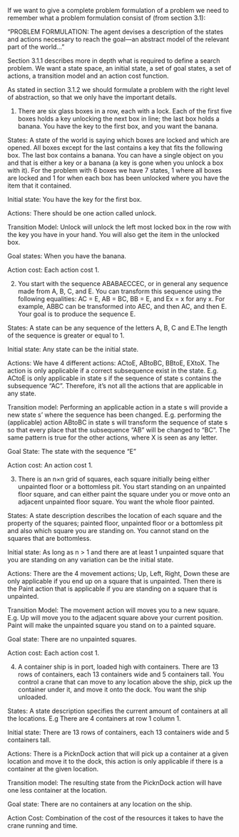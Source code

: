 If we want to give a complete problem formulation of a problem we need to remember what a problem formulation consist of (from section 3.1): 

“PROBLEM FORMULATION: The agent devises a description of the states and actions
necessary to reach the goal—an abstract model of the relevant part of the world…”

Section 3.1.1 describes more in depth what is required to define a search problem. We want a state space, an initial state, a set of goal states, a set of actions, a transition model and an action cost function. 

As stated in section 3.1.2 we should formulate a problem with the right level of abstraction, so that we only have the important details.


1. There are six glass boxes in a row, each with a lock. Each of the first five boxes holds a key unlocking the next box in line; the last box holds a banana. You have the key to the first box, and you want the banana.


States: A state of the world is saying which boxes are locked and which are opened. All boxes except for the last contains a key that fits the following box. The last box contains a banana. You can have a single object on you and that is either a key or a banana (a key is gone when you unlock a box with it). For the problem with 6 boxes we have 7 states, 1 where all boxes are locked and 1 for when each box has been unlocked where you have the item that it contained. 

Initial state: You have the key for the first box. 

Actions: There should be one action called unlock. 

Transition Model: Unlock will unlock the left most locked box in the row with the key you have in your hand. You will also get the item in the unlocked box. 

Goal states: When you have the banana. 

Action cost: Each action cost 1. 

 



2. You start with the sequence ABABAECCEC, or in general any sequence made from A, B, C, and E. You can transform this sequence using the following equalities: AC = E, AB = BC, BB = E, and Ex = x for any x. For example, ABBC can be transformed into AEC, and then AC, and then E. Your goal is to produce the sequence E.

States: A state can be any sequence of the letters A, B, C and E.The length of the sequence is greater or equal to 1. 

Initial state: Any state can be the initial state. 

Actions: We have 4 different actions: ACtoE, ABtoBC, BBtoE, EXtoX. The action is only applicable if a correct subsequence exist in the state. E.g. ACtoE is only applicable in state s if the sequence of state s contains the subsequence “AC”. Therefore, it’s not all the actions that are applicable in any state. 

Transition model: Performing an applicable action in a state s will provide a new state s’ where the sequence has been changed. E.g. performing the (applicable) action ABtoBC in state s will transform the sequence of state s so that every place that the subsequence “AB” will be changed to “BC”. The same pattern is true for the other actions, where X is seen as any letter. 

Goal State: The state with the sequence “E” 

Action cost: An action cost 1. 


3. There is an n×n grid of squares, each square initially being either unpainted floor or a bottomless pit. You start standing on an unpainted floor square, and can either paint the square under you or move onto an adjacent unpainted floor square. You want the whole floor painted.

States: A state description describes the location of each square and the property of the squares; painted floor, unpainted floor or a bottomless pit and also which square you are standing on. You cannot stand on the squares that are bottomless. 

Initial state: As long as n > 1 and there are at least 1 unpainted square that you are standing on any variation can be the initial state. 

Actions: There are the 4 movement actions; Up, Left, Right, Down these are only applicable if you end up on a square that is unpainted. Then there is the Paint action that is applicable if you are standing on a square that is unpainted. 

Transition Model: The movement action will moves you to a new square. E.g. Up will move you to the adjacent square above your current position. Paint will make the unpainted square you stand on to a painted square. 

Goal state: There are no unpainted squares.

Action cost: Each action cost 1. 



4. A container ship is in port, loaded high with containers. There are 13 rows of containers, each 13 containers wide and 5 containers tall. You control a crane that can move to any location above the ship, pick up the container under it, and move it onto the dock. You want the ship unloaded.


States: A state description specifies the current amount of containers at all the locations. E.g There are 4 containers at row 1 column 1. 

Initial state: There are 13 rows of containers, each 13 containers wide and 5 containers tall. 

Actions: There is a PicknDock action that will pick up a container at a given location and move it to the dock, this action is only applicable if there is a container at the given location. 

Transition model: The resulting state from the PicknDock action will have one less container at the location. 

Goal state: There are no containers at any location on the ship. 

Action Cost: Combination of the cost of the resources it takes to have the crane running and time. 




